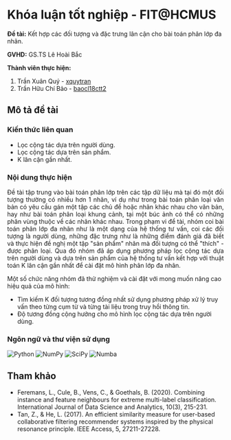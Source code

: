 # Khóa luận tốt nghiệp - FIT@HCMUS
**Đề tài:** Kết hợp các đối tượng và đặc trưng lân cận cho bài toán phân lớp đa nhãn.

**GVHD:** GS.TS Lê Hoài Bắc

**Thành viên thực hiện:**
1. Trần Xuân Quý - [xquytran](https://github.com/XQuyTran)
2. Trần Hữu Chí Bảo - [baocl18ctt2](https://github.com/baocl18ctt2)

## Mô tả đề tài
### Kiến thức liên quan
- Lọc cộng tác dựa trên người dùng.
- Lọc cộng tác dựa trên sản phẩm.
- K lân cận gần nhất.

### Nội dung thực hiện
<p align="justify">
Đề tài tập trung vào bài toán phân lớp trên các tập dữ liệu mà tại đó một đối tượng thường có nhiều hơn 1 nhãn, ví dụ như trong bài toán phân loại văn bản có yêu cầu gán một tập các chủ đề hoặc nhãn khác nhau cho văn bản, hay như bài toán phân loại khung cảnh, tại một búc ảnh có thể có những phân vùng thuộc về các nhãn khác nhau. Trong phạm vi để tài, nhóm coi bài toán phân lớp đa nhãn như là một dạng của hệ thống tư vấn, coi các đối tượng là người dùng, những đặc trưng như là những điểm đánh giá đã biết và thực hiện đề nghị một tập "sản phẩm" nhãn mà đối tượng có thể "thích" - được phân loại. Qua đó nhóm đã áp dụng phương pháp lọc cộng tác dựa trên người dùng và dựa trên sản phẩm của hệ thống tư vấn kết hợp với thuật toán K lân cận gần nhất để cài đặt mô hình phân lớp đa nhãn.
</p>
    
Một số chức năng nhóm đã thử nghiệm và cài đặt với mong muốn nâng cao hiệu quả của mô hình:
- Tìm kiếm K đối tượng tương đồng nhất sử dụng phương pháp xử lý truy vấn theo từng cụm từ và từng tài liệu trong truy hồi thông tin.
- Độ tương đồng cộng hưởng cho mô hình lọc cộng tác dựa trên người dùng.

### Ngôn ngữ và thư viện sử dụng
![Python](https://img.shields.io/badge/python-3776AB.svg?&style=for-the-badge&logo=python&logoColor=white)
![NumPy](https://img.shields.io/badge/numpy-%23013243.svg?style=for-the-badge&logo=numpy&logoColor=white)
![SciPy](https://img.shields.io/badge/SciPy-%230C55A5.svg?style=for-the-badge&logo=scipy&logoColor=%white)
![Numba](https://img.shields.io/badge/numba-E4E6E7.svg?style=for-the-badge&logo=numba&logoColor=blue)

## Tham khảo
- Feremans, L., Cule, B., Vens, C., & Goethals, B. (2020). Combining instance and feature neighbours for extreme multi-label classification. International Journal of Data Science and Analytics, 10(3), 215-231.
- Tan, Z., & He, L. (2017). An efficient similarity measure for user-based collaborative filtering recommender systems inspired by the physical resonance principle. IEEE Access, 5, 27211-27228.
